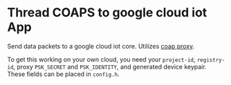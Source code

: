 Thread COAPS to google cloud iot App
===============

Send data packets to a google cloud iot core. Utilizes [coap proxy](https://cloud.google.com/community/tutorials/cloud-iot-coap-proxy).

To get this working on your own cloud, you need your `project-id`,
   `registry-id`, proxy `PSK_SECRET` and `PSK_IDENTITY`, and generated device
   keypair. These fields can be placed in `config.h`.

